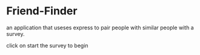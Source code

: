 # Friend-Finder

an application that useses express to pair people with similar people with a survey.

click on start the survey to begin
